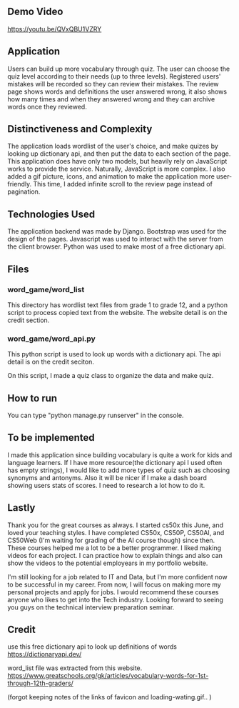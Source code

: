 ## Demo Video
https://youtu.be/QVxQBU1VZRY

## Application 

Users can build up more vocabulary through quiz. The user can 
choose the quiz level according to their needs (up to three levels). Registered users' mistakes will be recorded so they can review their mistakes. The review page shows words and definitions the user answered wrong, it also shows how many times and when they answered wrong and they can archive words once they reviewed. 


## Distinctiveness and Complexity

The application loads wordlist of the user's choice, and make quizes by looking up dictionary api, and then put the data to each section of the page. This application does have only two models, but heavily rely on JavaScript works to provide the service. Naturally, JavaScript is more complex. I also added a gif picture, icons, and animation to make the application more user-friendly. This time, I added infinite scroll to the review page instead of pagination. 

## Technologies Used
The application backend was made by Django. Bootstrap was used for the design of the pages. Javascript was used to interact with the server from the client browser. Python was used to make most of a free dictionary api. 

## Files 

### word_game/word_list
This directory has wordlist text files from grade 1 to grade 12, and a
python script to process copied text from the website. The website detail is on the credit section.

### word_game/word_api.py 
This python script is used to look up words with a dictionary api. The api detail is on the credit seciton. 

On this script, I made a quiz class to organize the data and make quiz. 


## How to run

You can type "python manage.py runserver" in the console.


## To be implemented
I made this application since building vocabulary is quite a work for kids and language learners. If I have more resource(the dictionary api I used often has empty strings), I would like to add more types of quiz such as choosing synonyms and antonyms. Also it will be nicer if I make a dash board showing users stats of scores. I need to research a lot how to do it. 

## Lastly 

Thank you for the great courses as always. I started cs50x this June, and loved your teaching styles. I have completed CS50x, CS50P, CS50AI, and CS50Web (I'm waiting for grading of the AI course though) since then. These courses helped me a lot to be a better programmer. I liked making videos for each project. I can practice how to explain things and also can show the videos to the potential employears in my portfolio website. 

I'm still looking for a job related to IT and Data, but I'm more confident now to be successful in my career.  From now, I will focus on making more my personal projects and apply for jobs. I would recommend these courses anyone who likes to get into the Tech industry. Looking forward to seeing you guys on the technical interview preparation seminar. 



## Credit 

use this free dictionary api to look up definitions of words
https://dictionaryapi.dev/ 

word_list file was extracted from this website.
https://www.greatschools.org/gk/articles/vocabulary-words-for-1st-through-12th-graders/

(forgot keeping notes of the links of favicon and loading-wating.gif.. )
